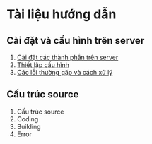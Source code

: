 # Tài liệu hướng dẫn
## Cài đặt và cấu hình trên server
1. [Cài đặt các thành phần trên server](/Server/1.%20SetupServer.md)
2. [Thiết lập cấu hình](/Server/2.%20Configuration.md)
3. [Các lỗi thường gặp và cách xử lý](/Server/3.%20Error.md)

## Cấu trúc source
1. Cấu trúc source
2. Coding
3. Building
4. Error
